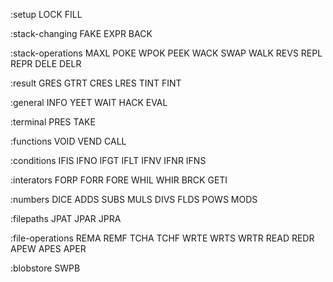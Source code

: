 :setup
LOCK
FILL

:stack-changing
FAKE
EXPR
BACK

:stack-operations
MAXL
POKE
WPOK
PEEK
WACK
SWAP
WALK
REVS
REPL
REPR
DELE
DELR

:result
GRES
GTRT
CRES
LRES
TINT
FINT

:general
INFO
YEET
WAIT
HACK
EVAL

:terminal
PRES
TAKE

:functions
VOID
VEND
CALL

:conditions
IFIS
IFNO
IFGT
IFLT
IFNV
IFNR
IFNS

:interators
FORP
FORR
FORE
WHIL
WHIR
BRCK
GETI

:numbers
DICE
ADDS
SUBS
MULS
DIVS
FLDS
POWS
MODS

:filepaths
JPAT
JPAR
JPRA

:file-operations
REMA
REMF
TCHA
TCHF
WRTE
WRTS
WRTR
READ
REDR
APEW
APES
APER

:blobstore
SWPB